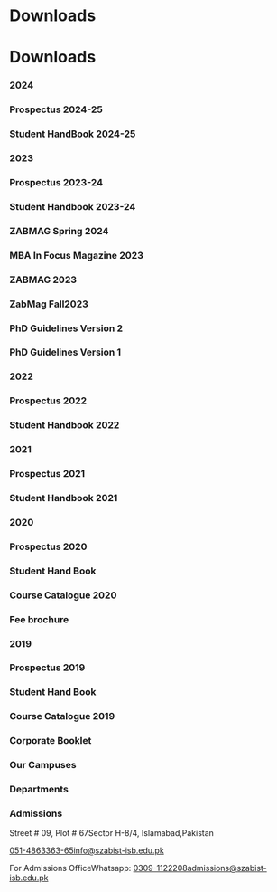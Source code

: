 # Downloads

# Downloads

### 2024

### Prospectus 2024-25

### Student HandBook 2024-25

### 2023

### Prospectus 2023-24

### Student Handbook 2023-24

### ZABMAG Spring 2024

### MBA In Focus Magazine 2023

### ZABMAG 2023

### ZabMag Fall2023

### PhD Guidelines Version 2

### PhD Guidelines Version 1

### 2022

### Prospectus 2022

### Student Handbook 2022

### 2021

### Prospectus 2021

### Student Handbook 2021

### 2020

### Prospectus 2020

### Student Hand Book

### Course Catalogue 2020

### Fee brochure

### 2019

### Prospectus 2019

### Student Hand Book

### Course Catalogue 2019

### Corporate Booklet

### Our Campuses

### Departments

### Admissions

Street # 09, Plot # 67Sector H-8/4, Islamabad,Pakistan

051-4863363-65info@szabist-isb.edu.pk

For Admissions OfficeWhatsapp: 0309-1122208admissions@szabist-isb.edu.pk

